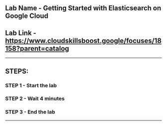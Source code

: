 ## Lab Name - Getting Started with Elasticsearch on Google Cloud

## Lab Link - https://www.cloudskillsboost.google/focuses/18158?parent=catalog
____
## STEPS:
### STEP 1 - Start the lab
### STEP 2 - Wait 4 minutes
### STEP 3 - End the lab
____
